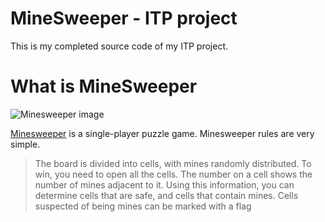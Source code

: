 # MineSweeper - ITP project

This is my completed source code of my ITP project.

# What is MineSweeper

![Minesweeper image](https://double-helix.industries/images/reviews/minesweeper_title.jpg)

[Minesweeper](https://en.wikipedia.org/wiki/Minesweeper_(video_game)) is a single-player puzzle game.
Minesweeper rules are very simple. 
> The board is divided into cells, with mines randomly distributed.
> To win, you need to open all the cells. The number on a cell shows the number of mines adjacent to it.
> Using this information, you can determine cells that are safe, and cells that contain mines.
> Cells suspected of being mines can be marked with a flag
